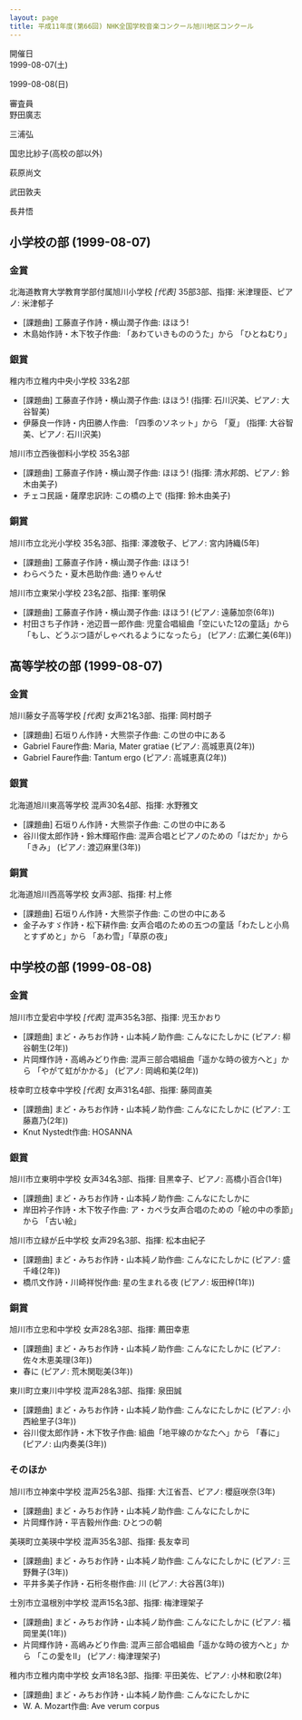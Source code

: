 ```yaml
---
layout: page
title: 平成11年度(第66回) NHK全国学校音楽コンクール旭川地区コンクール
---
```

開催日  
1999-08-07(土)

1999-08-08(日)

審査員  
野田廣志

三浦弘

国忠比紗子(高校の部以外)

萩原尚文

武田敦夫

長井悟

小学校の部 (1999-08-07)
-----------------------

### 金賞

<span class="choir-name">北海道教育大学教育学部付属旭川小学校</span> *\[代表\]*
35部3部、指揮: 米津理臣、ピアノ: 米津郁子
-   \[課題曲\] 工藤直子作詩・横山潤子作曲: ほほう!
-   木島始作詩・木下牧子作曲: 「あわていきもののうた」から 「ひとねむり」

### 銀賞

<span class="choir-name">稚内市立稚内中央小学校</span>
33名2部
-   \[課題曲\] 工藤直子作詩・横山潤子作曲: ほほう! (指揮: 石川沢美、ピアノ: 大谷智美)
-   伊藤良一作詩・内田勝人作曲: 「四季のソネット」から 「夏」 (指揮: 大谷智美、ピアノ: 石川沢美)

<span class="choir-name">旭川市立西後御料小学校</span>
35名3部
-   \[課題曲\] 工藤直子作詩・横山潤子作曲: ほほう! (指揮: 清水邦朗、ピアノ: 鈴木由美子)
-   チェコ民謡・薩摩忠訳詩: この橋の上で (指揮: 鈴木由美子)

### 銅賞

<span class="choir-name">旭川市立北光小学校</span>
35名3部、指揮: 澤渡敬子、ピアノ: 宮内詩織(5年)
-   \[課題曲\] 工藤直子作詩・横山潤子作曲: ほほう!
-   わらべうた・夏木邑助作曲: 通りゃんせ

<span class="choir-name">旭川市立東栄小学校</span>
23名2部、指揮: 峯明保
-   \[課題曲\] 工藤直子作詩・横山潤子作曲: ほほう! (ピアノ: 遠藤加奈(6年))
-   村田さち子作詩・池辺晋一郎作曲: 児童合唱組曲「空にいた12の童話」から 「もし、どうぶつ語がしゃべれるようになったら」 (ピアノ: 広瀬仁美(6年))

高等学校の部 (1999-08-07)
-------------------------

### 金賞

<span class="choir-name">旭川藤女子高等学校</span> *\[代表\]*
女声21名3部、指揮: 岡村朗子
-   \[課題曲\] 石垣りん作詩・大熊崇子作曲: この世の中にある
-   Gabriel Faure作曲: Maria, Mater gratiae (ピアノ: 高城恵真(2年))
-   Gabriel Faure作曲: Tantum ergo (ピアノ: 高城恵真(2年))

### 銀賞

<span class="choir-name">北海道旭川東高等学校</span>
混声30名4部、指揮: 水野雅文
-   \[課題曲\] 石垣りん作詩・大熊崇子作曲: この世の中にある
-   谷川俊太郎作詩・鈴木輝昭作曲: 混声合唱とピアノのための「はだか」から 「きみ」 (ピアノ: 渡辺麻里(3年))

### 銅賞

<span class="choir-name">北海道旭川西高等学校</span>
女声3部、指揮: 村上修
-   \[課題曲\] 石垣りん作詩・大熊崇子作曲: この世の中にある
-   金子みすゞ作詩・松下耕作曲: 女声合唱のための五つの童話「わたしと小鳥とすずめと」から 「あわ雪」「草原の夜」

中学校の部 (1999-08-08)
-----------------------

### 金賞

<span class="choir-name">旭川市立愛宕中学校</span> *\[代表\]*
混声35名3部、指揮: 児玉かおり
-   \[課題曲\] まど・みちお作詩・山本純ノ助作曲: こんなにたしかに (ピアノ: 柳谷朝生(2年))
-   片岡輝作詩・高嶋みどり作曲: 混声三部合唱組曲「遥かな時の彼方へと」から 「やがて虹がかかる」 (ピアノ: 岡嶋和美(2年))

<span class="choir-name">枝幸町立枝幸中学校</span> *\[代表\]*
女声31名4部、指揮: 藤岡直美
-   \[課題曲\] まど・みちお作詩・山本純ノ助作曲: こんなにたしかに (ピアノ: 工藤嘉乃(2年))
-   Knut Nystedt作曲: HOSANNA

### 銀賞

<span class="choir-name">旭川市立東明中学校</span>
女声34名3部、指揮: 目黒幸子、ピアノ: 高橋小百合(1年)
-   \[課題曲\] まど・みちお作詩・山本純ノ助作曲: こんなにたしかに
-   岸田衿子作詩・木下牧子作曲: ア・カペラ女声合唱のための「絵の中の季節」から 「古い絵」

<span class="choir-name">旭川市立緑が丘中学校</span>
女声29名3部、指揮: 松本由紀子
-   \[課題曲\] まど・みちお作詩・山本純ノ助作曲: こんなにたしかに (ピアノ: 盛千峰(2年))
-   橋爪文作詩・川崎祥悦作曲: 星の生まれる夜 (ピアノ: 坂田梓(1年))

### 銅賞

<span class="choir-name">旭川市立忠和中学校</span>
女声28名3部、指揮: 薦田幸恵
-   \[課題曲\] まど・みちお作詩・山本純ノ助作曲: こんなにたしかに (ピアノ: 佐々木恵美理(3年))
-   春に (ピアノ: 荒木関聡美(3年))

<span class="choir-name">東川町立東川中学校</span>
混声28名3部、指揮: 泉田誠
-   \[課題曲\] まど・みちお作詩・山本純ノ助作曲: こんなにたしかに (ピアノ: 小西絵里子(3年))
-   谷川俊太郎作詩・木下牧子作曲: 組曲「地平線のかなたへ」から 「春に」 (ピアノ: 山内奏美(3年))

### そのほか

<span class="choir-name">旭川市立神楽中学校</span>
混声25名3部、指揮: 大江省吾、ピアノ: 櫻庭咲奈(3年)
-   \[課題曲\] まど・みちお作詩・山本純ノ助作曲: こんなにたしかに
-   片岡輝作詩・平吉毅州作曲: ひとつの朝

<span class="choir-name">美瑛町立美瑛中学校</span>
混声35名3部、指揮: 長友幸司
-   \[課題曲\] まど・みちお作詩・山本純ノ助作曲: こんなにたしかに (ピアノ: 三野舞子(3年))
-   平井多美子作詩・石桁冬樹作曲: 川 (ピアノ: 大谷茜(3年))

<span class="choir-name">士別市立温根別中学校</span>
混声15名3部、指揮: 梅津理架子
-   \[課題曲\] まど・みちお作詩・山本純ノ助作曲: こんなにたしかに (ピアノ: 福岡里美(1年))
-   片岡輝作詩・高嶋みどり作曲: 混声三部合唱組曲「遥かな時の彼方へと」から 「この愛をⅡ」 (ピアノ: 梅津理架子)

<span class="choir-name">稚内市立稚内南中学校</span>
女声18名3部、指揮: 平田美佐、ピアノ: 小林和歌(2年)
-   \[課題曲\] まど・みちお作詩・山本純ノ助作曲: こんなにたしかに
-   W. A. Mozart作曲: Ave verum corpus
